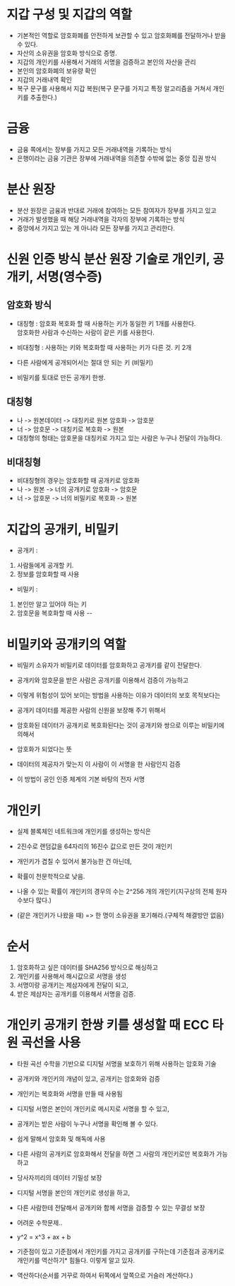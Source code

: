 # 지갑 구성 및 지갑의 역할
- 기본적인 역할로 암호화폐를 안전하게 보관할 수 있고 암호화폐를 전달하거나 받을 수 있다.
- 자산의 소유권을 암호화 방식으로 증명. 
- 지갑의 개인키를 사용해서 거래의 서명을 검증하고 본인의 자산을 관리
- 본인의 암호화폐의 보유량 확인
- 지갑의 거래내역 확인
- 복구 문구를 사용해서 지갑 복원(복구 문구를 가지고 특정 알고리즘을 거쳐서 개인키를 추출한다.)

# 금융
- 금융 쪽에서는 장부를 가지고 모든 거래내역을 기록하는 방식
- 은행이라는 금융 기관은 장부에 거래내역을 의존할 수밖에 없는 중앙 집권 방식

# 분산 원장
- 분산 원장은 금융과 반대로 거래에 참여하는 모든 참여자가 장부를 가지고 있고
- 거래가 발생했을 때 해당 거래내역을 각자의 장부에 기록하는 방식
- 중앙에서 가지고 있는 게 아니라 모든 장부를 가지고 관리한다.

# 신원 인증 방식 분산 원장 기술로 개인키, 공개키, 서명(영수증)

## 암호화 방식
- 대칭형 : 암호화 복호화 할 때 사용하는 키가 동일한 키 1개를 사용한다. <br>
암호화한 사람과 수신하는 사람이 같은 키를 사용한다.

- 비대칭형 : 사용하는 키와 복호화할 때 사용하는 키가 다른 것. 키 2개
- 다른 사람에게 공개되어서는 절대 안 되는 키 (비밀키)
- 비밀키를 토대로 만든 공개키 한쌍.


## 대칭형
- 나 -> 원본데이터 -> 대칭키로 원본 암호화 -> 암호문
- 너 -> 암호문 -> 대칭키로 복호화 -> 원본
- 대칭형의 형태는 암호문을 대칭키로 가지고 있는 사람은 누구나 전달이 가능하다.


## 비대칭형
- 비대칭형의 경우는 암호화할 때 공개키로 암호화
- 나 -> 원본 -> 너의 공개키로 암호화 -> 암호문
- 너 -> 암호문 -> 너의 비밀키로 복호화 -> 원본


# 지갑의 공개키, 비밀키
- 공개키 : 
1) 사람들에게 공개할 키.
2) 정보를 암호화할 때 사용

- 비밀키 : 
1) 본인만 알고 있어야 하는 키
2) 암호문을 복호화할 때 사용
--

# 비밀키와 공개키의 역할
- 비밀키 소유자가 비밀키로 데이터를 암호화하고 공개키를 같이 전달한다.
- 공개키와 암호문을 받은 사람은 공개키를 이용해서 검증이 가능하고
- 이렇게 위험성이 있어 보이는 방법을 사용하는 이유가 데이터의 보호 목적보다는
- 공개키 데이터를 제공한 사람의 신원을 보장해 주기 위해서
- 암호화된 데이터가 공개키로 복호화된다는 것이 공개키와 쌍으로 이루는 비밀키에 의해서
- 암호화가 되었다는 뜻
- 데이터의 제공자가 맞는지 이 사람이 이 서명을 한 사람인지 검증

- 이 방법이 공인 인증 체계의 기본 바탕의 전자 서명

# 개인키
- 실제 블록체인 네트워크에 개인키를 생성하는 방식은
- 2진수로 랜덤값을 64자리의 16진수 값으로 만든 것이 개인키
- 개인키가 겹칠 수 있어서 불가능한 건 아닌데,
- 확률이 천문학적으로 낮음.
- 나올 수 있는 확률이 개인키의 경우의 수는 2^256 개의 개인키(지구상의 전체 원자수보다 많다.)

- (같은 개인키가 나왔을 때) => 한 명이 소유권을 포기해라.(구체적 해결방안 없음)

# 순서
1. 암호화하고 싶은 데이터를 SHA256 방식으로 해싱하고
2. 개인키를 사용해서 해시값으로 서명을 생성
3. 서명이랑 공개키는 제삼자에게 전달이 되고,
4. 받은 제삼자는 공개키를 이용해서 서명을 검증.

# 개인키 공개키 한쌍 키를 생성할 때 ECC 타원 곡선을 사용
- 타원 곡선 수학을 기반으로 디지털 서명을 보호하기 위해 사용하는 암호화 기술
- 공개키와 개인키의 개념이 있고, 공개키는 암호화와 검증
- 개인키는 복호화와 서명을 만들 때 사용됨

- 디지털 서명은 본인이 개인키로 메시지로 서명을 할 수 있고,
- 공개키는 받은 사람이 누구나 서명을 확인해 볼 수 있다.

- 쉽게 말해서 암호화 및 해독에 사용
- 다른 사람의 공개키로 암호화해서 전달을 하면 그 사람의 개인키로만 복호화가 가능하고
- 당사자끼리의 데이터 기밀성 보장
- 디지털 서명을 본인의 개인키로 생성을 하고,
- 다른 사람한테 전달해서 공개키와 함께 서명을 검증할 수 있는 무결성 보장

- 어려운 수학문제..

- y^2 = x^3 + ax + b 

- 기준점이 있고 기준점에서 개인키를 가지고 공개키를 구하는데 기준점과 공개키로 개인키를 역산하기* 힘들다. 이렇게 알고 있자.

- 역산하다(순서를 거꾸로 하여서 뒤쪽에서 앞쪽으로 거슬러 계산하다.)








